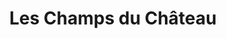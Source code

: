 ---
title: "Les Champs du Château"
url: /champs-sur-marne/les-champs-du-chateau/
shop: commodité
---